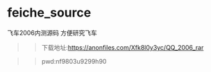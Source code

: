 # feiche_source
飞车2006内测源码 方便研究飞车
>>下载地址:https://anonfiles.com/Xfk8l0y3yc/QQ_2006_rar

>>pwd:nf9803u9299h90